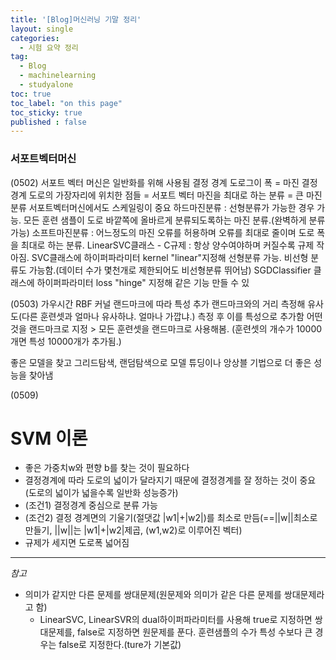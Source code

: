 ```yaml
---
title: '[Blog]머신러닝 기말 정리'
layout: single
categories:
  - 시험 요약 정리
tag:
  - Blog
  - machinelearning
  - studyalone
toc: true
toc_label: "on this page"
toc_sticky: true
published : false
---
```


### 서포트벡터머신
(0502)
서포트 벡터 머신은 일반화를 위해 사용됨
결정 경계 도로그이 폭 = 마진
결정경계 도로의 가장자리에 위치한 점들 = 서포트 벡터
마진을 최대로 하는 분류 = 큰 마진 분류
서포트벡터머신에서도 스케일링이 중요
하드마진분류 : 선형분류가 가능한 경우 가능. 모든 훈련 샘플이 도로 바깥쪽에 올바르게 분류되도록하는 마진 분류.(완벽하게 분류 가능)
소프트마진분류 : 어느정도의 마진 오류를 허용하며 오류를 최대로 줄이며 도로 폭을 최대로 하는 분류.
LinearSVC클래스 - C규제 : 항상 양수여야하며 커질수록 규제 작아짐.
SVC클래스에 하이퍼파라미터 kernel "linear"지정해 선형분류 가능. 비선형 분류도 가능함.(데이터 수가 몇천개로 제한되어도 비선형분류 뛰어남)
SGDClassifier 클래스에 하이퍼파라미터 loss "hinge" 지정해 같은 기능 만들 수 있

(0503)
가우시간 RBF 커널
랜드마크에 따라 특성 추가
랜드마크와의 거리 측정해 유사도(다른 훈련셋과 얼마나 유사하냐. 얼마나 가깝냐.) 측정 후 이를 특성으로 추가함
어떤 것을 랜드마크로 지정 > 모든 훈련셋을 랜드마크로 사용해봄. (훈련셋의 개수가 10000개면 특성 10000개가 추가됨.)

좋은 모델을 찾고 그리드탐색, 랜덤탐색으로 모델 튜딩이나 앙상블 기법으로 더 좋은 성능을 찾아냄

(0509)
# SVM 이론
- 좋은 가중치w와 편향 b를 찾는 것이 필요하다
- 결정경계에 따라 도로의 넓이가 달라지기 때문에 결정경계를 잘 정하는 것이 중요(도로의 넓이가 넓을수록 일반화 성능증가)
- (조건1) 결정경계 중심으로 분류 가능
- (조건2) 결정 경계면의 기울기(절댓값 |w1|+|w2|)를 최소로 만듬(==||w||최소로 만들기, ||w||는 |w1|+|w2|제곱, (w1,w2)로 이루어진 벡터)
- 규제가 세지면 도로폭 넓어짐

---

*참고*
- 의미가 같지만 다른 문제를 쌍대문제(원문제와 의미가 같은 다른 문제를 쌍대문제라고 함)
  - LinearSVC, LinearSVR의 dual하이퍼파라미터를 사용해 true로 지정하면 쌍대문제를, false로 지정하면 원문제를 푼다. 훈련샘플의 수가 특성 수보다 큰 경우는 false로 지정한다.(ture가 기본값)
